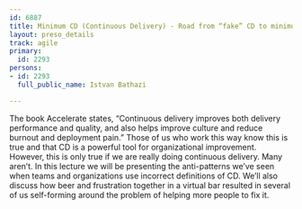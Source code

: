```yaml
---
id: 6887
title: Minimum CD (Continuous Delivery) - Road from “fake” CD to minimum CD and beyond...
layout: preso_details
track: agile
primary:
  id: 2293
persons:
- id: 2293
  full_public_name: Istvan Bathazi

---
```

The book Accelerate states, “Continuous delivery improves both delivery performance and quality, and also helps improve culture and reduce burnout and deployment pain.” Those of us who work this way know this is true and that CD is a powerful tool for organizational improvement. However, this is only true if we are really doing continuous delivery. Many aren’t.
In this lecture we will be presenting the anti-patterns we’ve seen when teams and organizations use incorrect definitions of CD. We’ll also discuss how beer and frustration together in a virtual bar resulted in several of us self-forming around the problem of helping more people to fix it.
